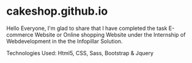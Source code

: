 # cakeshop.github.io

Hello Everyone,
I'm glad to share that I have completed the task E-commerce Website or Online shopping Website under the Internship of Webdevelopment in the the Infopillar Solution.


Technologies Used: Html5, CSS, Sass, Bootstrap & Jquery

